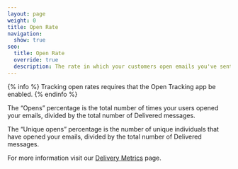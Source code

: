 ```yaml
---
layout: page
weight: 0
title: Open Rate
navigation:
  show: true
seo:
  title: Open Rate
  override: true
  description: The rate in which your customers open emails you've sent to them.
---
```


{% info %}
Tracking open rates requires that the Open Tracking app be enabled.
{% endinfo %}

The “Opens” percentage is the total number of times your users opened your emails, divided by the total number of Delivered messages.

The “Unique opens” percentage is the number of unique individuals that have opened your emails, divided by the total number of Delivered messages.

For more information visit our [Delivery Metrics]({{root_url}}/User_Guide/Statistics/index.html) page.

